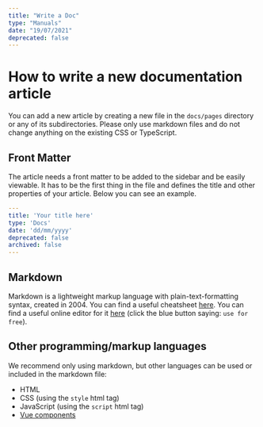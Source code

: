 ```yaml
---
title: "Write a Doc"
type: "Manuals"
date: "19/07/2021"
deprecated: false
---
```

# How to write a new documentation article

You can add a new article by creating a new file in the `docs/pages` directory or any of its subdirectories.
Please only use markdown files and do not change anything on the existing CSS or TypeScript.

## Front Matter

The article needs a front matter to be added to the sidebar and be easily viewable.
It has to be the first thing in the file and defines the title and other properties of your article.
Below you can see an example.
```yaml
---
title: 'Your title here'
type: 'Docs'
date: 'dd/mm/yyyy'
deprecated: false
archived: false
---
```

## Markdown

Markdown is a lightweight markup language with plain-text-formatting syntax, created in 2004.
You can find a useful cheatsheet [here](https://github.com/adam-p/markdown-here/wiki/Markdown-Cheatsheet).
You can find a useful online editor for it [here](https://hackmd.io/) (click the blue button saying: ``use for free``).

## Other programming/markup languages

We recommend only using markdown, but other languages can be used or included in the markdown file:
- HTML
- CSS (using the `style` html tag)
- JavaScript (using the `script` html tag)
- [Vue components](https://vitepress.dev/guide/using-vue)
